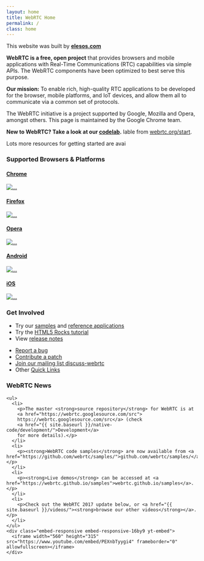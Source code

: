 ```yaml
---
layout: home
title: WebRTC Home
permalink: /
class: home
---
```


<div class="jumbotron clearfix" markdown="1">

<!-- <img src="{{ site.baseurl }}/assets/images/webrtc-logo-vert-retro-255x305.png" class="pull-right" style="margin-left: 2em; margin-bottom: .5em;"> -->

This website was built by **[elesos.com](http://www.elesos.com/)**

**WebRTC is a free, open project** that provides browsers and mobile
applications with Real-Time Communications (RTC) capabilities via simple APIs.
The WebRTC components have been optimized to best serve this purpose.

**Our mission:** To enable rich, high-quality RTC applications to be
developed for the browser, mobile platforms, and IoT devices, and allow them
all to communicate via a common set of protocols.

The WebRTC initiative is a project supported by Google, Mozilla and Opera,
amongst others. This page is maintained by the Google Chrome team.

**New to WebRTC? Take a look at our [codelab](https://codelabs.developers.google.com/codelabs/webrtc-web).**
lable from [webrtc.org/start](https://webrtc.org/start).

Lots more resources for getting started are avai
</div>

<div class="row supported">

  <div class="col-md-10 col-md-offset-1">
    <h3>Supported Browsers &amp; Platforms</h3>
  </div>

  <div class="col-md-2 col-sm-2 col-xs-2 col-md-offset-1 col-sm-offset-1">
    <div class="thumbnail">
      <a href="http://chrome.google.com/">
      <div class="caption text-center">
        <h4>Chrome</h4>
      </div>
      <img src="{{ site.baseurl }}/assets/images/logos/chrome-128x128.png" alt="...">
      </a>
    </div>
  </div>

  <div class="col-md-2 col-sm-2 col-xs-2">
    <div class="thumbnail">
      <a href="//www.mozilla.org/en-US/firefox/new/">
      <div class="caption text-center">
        <h4>Firefox</h4>
      </div>
      <img src="{{ site.baseurl }}/assets/images/logos/firefox-128x128.png" alt="...">
      </a>
    </div>
  </div>

  <div class="col-md-2 col-sm-2 col-xs-2">
    <div class="thumbnail">
      <a href="http://www.opera.com/">
      <div class="caption text-center">
        <h4>Opera</h4>
      </div>
      <img src="{{ site.baseurl }}/assets/images/logos/opera-128x128.png" alt="...">
      </a>
    </div>
  </div>

  <div class="col-md-2 col-sm-2 col-xs-2">
    <div class="thumbnail">
      <a href="{{ site.baseurl }}/native-code/android/">
      <div class="caption text-center">
        <h4>Android</h4>
      </div>
      <img src="{{ site.baseurl }}/assets/images/logos/android-128x128.png" alt="...">
      </a>
    </div>
  </div>

  <div class="col-md-2 col-sm-2 col-xs-2">
    <div class="thumbnail">
      <a href="{{ site.baseurl }}/native-code/ios/">
      <div class="caption text-center">
        <h4>iOS</h4>
      </div>
      <img src="{{ site.baseurl }}/assets/images/logos/apple-128x128.png" alt="...">
      </a>
    </div>
  </div>

</div>

<div class="row involved">

  <div class="col-md-10 col-md-offset-1">
    <h3>Get Involved</h3>
  </div>

  <div class="col-md-6 col-sm-6 col-xs-6 col-md-offset-1 col-sm-offset-1">
    <ul>
      <li>Try our <a href="https://webrtc.github.io/samples/">samples</a> and
    <a href="{{ site.baseurl }}/reference-apps/">reference applications</a></li>
      <li>Try the <a href="http://www.html5rocks.com/en/tutorials/webrtc/basics/">HTML5 Rocks tutorial</a></li>
      <li>View <a href="{{ site.baseurl }}/release-notes/">release notes</a></li>
    </ul>
  </div>

  <div class="col-md-4 col-sm-4 col-xs-4">
    <ul>
      <li><a href="{{ site.baseurl }}/bugs/">Report a bug</a></li>
      <li><a href="{{ site.baseurl }}/contributing/">Contribute a patch</a></li>
      <li><a href="https://groups.google.com/group/discuss-webrtc">Join our mailing list discuss-webrtc</a></li>
      <li>Other <a href="{{ site.baseurl }}/quick-links/">Quick Links</a></li>
    </ul>
  </div>

</div>


<div class="row news" markdown="1">

  <div class="col-md-10 col-md-offset-1">
    <h3>WebRTC News</h3>

    <ul>
      <li>
        <p>The master <strong>source repository</strong> for WebRTC is at
        <a href="https://webrtc.googlesource.com/src">
        https://webrtc.googlesource.com/src</a> (check
        <a href="{{ site.baseurl }}/native-code/development/">Development</a>
        for more details).</p>
      </li>
      <li>
        <p><strong>WebRTC code samples</strong> are now available from <a href="https://github.com/webrtc/samples/">github.com/webrtc/samples/</a>.</p>
      </li>
      <li>
        <p><strong>Live demos</strong> can be accessed at <a href="https://webrtc.github.io/samples">webrtc.github.io/samples</a>.</p>
      </li>
      <li>
        <p>Check out the WebRTC 2017 update below, or <a href="{{ site.baseurl }}/videos/"><strong>browse our other videos</strong></a>.</p>
      </li>
    </ul>
    <div class="embed-responsive embed-responsive-16by9 yt-embed">
      <iframe width="560" height="315" src="https://www.youtube.com/embed/PEXnbTyygi4" frameborder="0" allowfullscreen></iframe>
    </div>

  </div>

</div>
